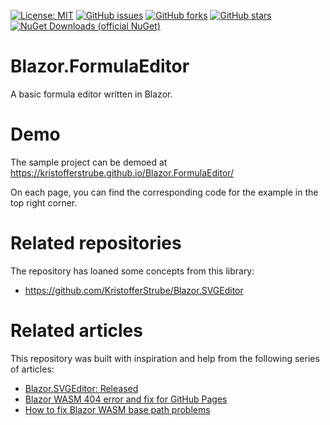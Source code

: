 [![License: MIT](https://img.shields.io/badge/License-MIT-yellow.svg)](/LICENSE)
[![GitHub issues](https://img.shields.io/github/issues/KristofferStrube/Blazor.FormulaEditor)](https://github.com/KristofferStrube/Blazor.FormulaEditor/issues)
[![GitHub forks](https://img.shields.io/github/forks/KristofferStrube/Blazor.FormulaEditor)](https://github.com/KristofferStrube/Blazor.FormulaEditor/network/members)
[![GitHub stars](https://img.shields.io/github/stars/KristofferStrube/Blazor.FormulaEditor)](https://github.com/KristofferStrube/Blazor.FormulaEditor/stargazers)
[![NuGet Downloads (official NuGet)](https://img.shields.io/nuget/dt/KristofferStrube.Blazor.FormulaEditor?label=NuGet%20Downloads)](https://www.nuget.org/packages/KristofferStrube.Blazor.FormulaEditor/)

# Blazor.FormulaEditor
A basic formula editor written in Blazor.

# Demo
The sample project can be demoed at https://kristofferstrube.github.io/Blazor.FormulaEditor/

On each page, you can find the corresponding code for the example in the top right corner.

# Related repositories
The repository has loaned some concepts from this library:
- https://github.com/KristofferStrube/Blazor.SVGEditor

# Related articles
This repository was built with inspiration and help from the following series of articles:

- [Blazor.SVGEditor: Released](https://kristoffer-strube.dk/post/blazor-svgeditor-released/)
- [Blazor WASM 404 error and fix for GitHub Pages](https://blog.elmah.io/blazor-wasm-404-error-and-fix-for-github-pages/)
- [How to fix Blazor WASM base path problems](https://blog.elmah.io/how-to-fix-blazor-wasm-base-path-problems/)
